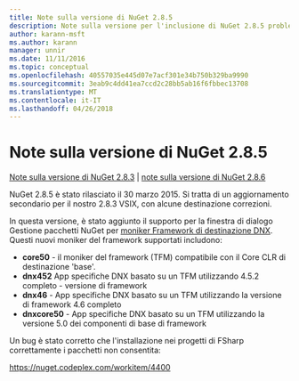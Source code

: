 ```yaml
---
title: Note sulla versione di NuGet 2.8.5
description: Note sulla versione per l'inclusione di NuGet 2.8.5 problemi noti, correzioni di bug, le funzionalità aggiunte e dcr.
author: karann-msft
ms.author: karann
manager: unnir
ms.date: 11/11/2016
ms.topic: conceptual
ms.openlocfilehash: 40557035e445d07e7acf301e34b750b329ba9990
ms.sourcegitcommit: 3eab9c4dd41ea7ccd2c28bb5ab16f6fbbec13708
ms.translationtype: MT
ms.contentlocale: it-IT
ms.lasthandoff: 04/26/2018
---
```

# <a name="nuget-285-release-notes"></a>Note sulla versione di NuGet 2.8.5

[Note sulla versione di NuGet 2.8.3](../release-notes/nuget-2.8.3.md) | [note sulla versione di NuGet 2.8.6](../release-notes/nuget-2.8.6.md)

NuGet 2.8.5 è stato rilasciato il 30 marzo 2015. Si tratta di un aggiornamento secondario per il nostro 2.8.3 VSIX, con alcune destinazione correzioni.

In questa versione, è stato aggiunto il supporto per la finestra di dialogo Gestione pacchetti NuGet per [moniker Framework di destinazione DNX](https://github.com/aspnet/dnx).  Questi nuovi moniker del framework supportati includono:

* **core50** - il moniker del framework (TFM) compatibile con il Core CLR di destinazione 'base'.
* **dnx452** App specifiche DNX basato su un TFM utilizzando 4.5.2 completo - versione di framework
* **dnx46** - App specifiche DNX basato su un TFM utilizzando la versione di framework 4.6 completo
* **dnxcore50** - App specifiche DNX basato su un TFM utilizzando la versione 5.0 dei componenti di base di framework

Un bug è stato corretto che l'installazione nei progetti di FSharp correttamente i pacchetti non consentita:

https://nuget.codeplex.com/workitem/4400